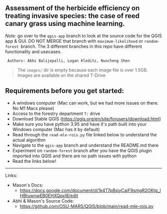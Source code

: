 ## Assessment of the herbicide efficiency on treating invasive species: the case of reed canary grass using machine learning.
*Note:* go over to the `qgis-app` branch to look at the source code for the QGIS app & GUI. DO NOT MERGE that branch with `maximum-likelihood` or `random-forest `branch. The 3 different branches in this repo have different functionality and usecases. 

` Authors: Abhi Balijepalli, Logan Kleditz, Nuocheng Shen`

> The `images/` dir is empty because each image file is over 1.5GB. Images are available on the shared T-Drive

## Requirements before you get started:
- A windows computer (Mac can work, but we had more issues on there. No M1 Macs please)
- Access to the forestry department `T:` drive
- Download Stable QGIS (https://qgis.org/en/site/forusers/download.html)
- Make sure you have python 3.95 and have it's path built into your Windows computer (Mac has it by default)
- Read through the `read-mle-rois.py` file linked below to understand the actual algorithm
- Navigate to the `qgis-app` branch and understand the README.md there
- Experiment on `random-forest` branch after you have the QGIS plugin imported into QGIS and there are no path issues with python
- Read the links below!
----
Links:
- Mason's Docs: 
  - https://docs.google.com/document/d/1k4T7pBsiyCaiF9smgR2OKtg_lHBtuwnwEB0EHXQpxI8/edit
- Abhi & Mason's Source Code:
  - https://github.com/OSU-MARS/QGIS/blob/main/read-mle-rois.py
